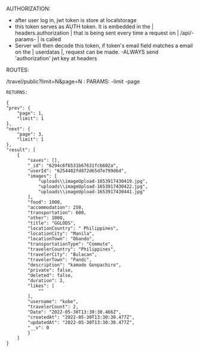 AUTHORIZATION:

-   after user log in, jwt token is store at localstorage
-   this token serves as AUTH token. It is embedded in the | headers.authorization | that is being sent every time a request on | /api/-params- | is called
-   Server will then decode this token, if token's email field matches a email on the | userdatas |, request can be made.
    -ALWAYS send 'authorization' jwt key at headers

ROUTES:

/travel/public?limit=N&page=N :
PARAMS:
-limit
-page

    RETURNS:

    {
    "prev": {
        "page": 1,
        "limit": 1
    },
    "next": {
        "page": 3,
        "limit": 1
    },
    "result": [
        {
            "saves": [],
            "_id": "6294c6f6531b67631fcb602a",
            "userId": "6254482fd872d65d7e799d6d",
            "images": [
                "uploads\\imageUpload-1653917430419.jpg",
                "uploads\\imageUpload-1653917430422.jpg",
                "uploads\\imageUpload-1653917430441.jpg"
            ],
            "food": 1000,
            "accommodation": 250,
            "transportation": 600,
            "other": 1000,
            "title": "GGLODS",
            "locationCountry": " Philippines",
            "locationCity": "Manila",
            "locationTown": "Obando",
            "transportationType": "Commute",
            "travelerCountry": "Philippines",
            "travelerCity": "Bulacan",
            "travelerTown": "Pandi",
            "description": "kamado Gonpachiro",
            "private": false,
            "deleted": false,
            "duration": 2,
            "likes": [
                ""
            ],
            "username": "kobe",
            "travelerCount": 2,
            "Date": "2022-05-30T13:30:30.466Z",
            "createdAt": "2022-05-30T13:30:30.477Z",
            "updatedAt": "2022-05-30T13:30:30.477Z",
            "__v": 0
            }
        ]
    }
